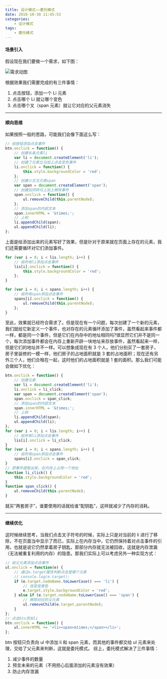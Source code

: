 ```yaml
---
title: 设计模式——委托模式
date: 2018-10-30 11:45:53
categories:
	- 设计模式
tags:
	- 委托模式
---
```


#### 场景引入

假设现在我们要做一个需求，如下图：

![需求动图](https://myblog-1257961174.cos.ap-beijing.myqcloud.com/03-Delegation-mode/GIF1.gif)

<!-- more -->

根据效果我们需要完成的有三件事情：

1. 点击按钮，添加一个 Li 元素
2. 点击哪个 Li 就让哪个变色
3. 点击哪个叉（span 元素）就让它对应的父元素消失

---

#### 顺向思维

如果按照一般的思路，可能我们会像下面这么写：

```javascript
// 给按钮添加点击事件
btn.onclick = function() {
    // 创建长条元素li
    var li = document.createElement('li');
    // 创建了元素立马加上点击变色事件
    li.onclick = function() {
        this.style.backgroundColor = 'red';
    };
    // 创建小叉叉元素span
    var span = document.createElement('span');
    // 创建后同样马上加上移除事件
    span.onclick = function() {
        ul.removeChild(this.parentNode);
    };
    // 添加span的内部文本
    span.innerHTML = '&times;';
    // 上树
    li.appendChild(span);
    ul.appendChild(li);
};
```

上面是给添加出来的元素写好了效果，但是针对于原来就在页面上存在的元素，我们还需要循环对它们添加事件。

```javascript
for (var i = 0; i < lis.length; i++) {
    // 给所有li添加点击事件
    lis[i].onclick = function() {
        this.style.backgroundColor = 'red';
    };
}
```

```javascript
for (var i = 0; i < spans.length; i++) {
    // 给所有span添加点击事件
    spans[i].onclick = function() {
        ul.removeChild(this.parentNode);
    };
}
```

至此，效果就已经符合需求了。但是现在有一个问题，每次创建了一个新的元素，我们就给它新定义一个事件，也对存在的元素循环添加了事件，虽然看起来事件都一样，都是同一个事件，但是它们在内存中的地址相同吗?很显然它们并不是同一个，每次添加事件都会在内存上重新开辟一块地址来存放事件，虽然看起来一样，但是它们的地址并不一样。可以想象成现在有 3 个人，他们分别买了一套房子，房子里装修的一模一样，他们房子的占地面积就是 3 套的占地面积；现在还有另外三个人，他们合租在一起，这时他们的占地面积就是 1 套的面积。那么我们可能会做如下优化：

```javascript
btn.onclick = function() {
    // 创建元素
    var li = document.createElement('li');
    li.onclick = li_click;
    var span = document.createElement('span');
    span.onclick = span_click;
    // 添加span的内部文本
    span.innerHTML = '&times;';
    // 上树
    li.appendChild(span);
    ul.appendChild(li);
};
for (var i = 0; i < lis.length; i++) {
    // 给所有li添加点击事件
    lis[i].onclick = li_click;
}
for (var i = 0; i < spans.length; i++) {
    // 给所有span添加点击事件
    spans[i].onclick = span_click;
}
// 把事件提取出来，在内存上占用一个地址
function li_click() {
    this.style.backgroundColor = 'red';
}
function span_click() {
    ul.removeChild(this.parentNode);
}
```

就买“两套房子”，谁要使用的话就给谁“配钥匙”，这样就减少了内存的消耗。

---

#### 继续优化

这时候继续思考，当我们点击叉子符号的时候，实际上只是对当前的 li 进行了移除，不在页面当中显示了而已，实际上在内存当中，它仍然保持着对点击事件的引用，也就是说它仍然拿着房子钥匙，那部分内存就无法被回收，这就是内存泄漏（无法被重复利用的内存）的隐患。那我们实际上可以考虑另外一种实现方式：

```javascript
// 给父元素添加点击事件
ul.onclick = function(e) {
    // 通过e.target属性判断点击是哪个元素
    // console.log(e.target);
    if (e.target.nodeName.toLowerCase() === 'li') {
        // 改变背景色
        e.target.style.backgroundColor = 'red';
    } else if (e.target.nodeName.toLowerCase() === 'span') {
        // 移除对应的父元素
        ul.removeChild(e.target.parentNode);
    }
};
// 点击btn添加li
btn.onclick = function() {
    ul.innerHTML += '<li><span>&times;</span></li>';
};
```

btn 按钮只负责向 ul 中添加 li 和 span 元素，而其他的事件都交给 ul 元素来处理，交给了父元素来判断，这就是委托模式。
综上，委托模式解决了三件事情：

1. 减少事件的数量
2. 预言未来的元素（不用担心后面添加的元素没有效果）
3. 防止内存泄漏
